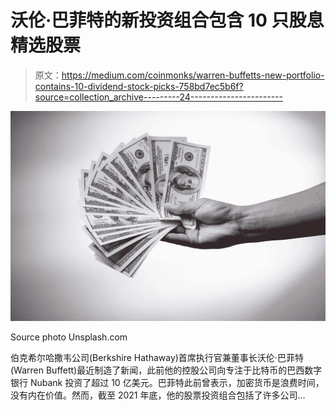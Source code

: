 # 沃伦·巴菲特的新投资组合包含 10 只股息精选股票

> 原文：<https://medium.com/coinmonks/warren-buffetts-new-portfolio-contains-10-dividend-stock-picks-758bd7ec5b6f?source=collection_archive---------24----------------------->

![](img/bd7cb429e625c9cb558be22af26d2e0b.png)

Source photo Unsplash.com

伯克希尔哈撒韦公司(Berkshire Hathaway)首席执行官兼董事长沃伦·巴菲特(Warren Buffett)最近制造了新闻，此前他的控股公司向专注于比特币的巴西数字银行 Nubank 投资了超过 10 亿美元。巴菲特此前曾表示，加密货币是浪费时间，没有内在价值。然而，截至 2021 年底，他的股票投资组合包括了许多公司…
